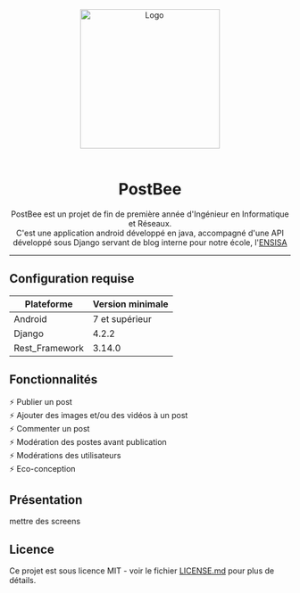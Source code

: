 <div id='logo' align="center">
  <img src="https://github.com/Marc-Proux/PostBee/assets/119617467/6ecdce7d-f19d-4343-8d18-f1b83dff5880" alt='Logo' width='250'>
</div>

<br />
<h1 align="center">PostBee</h1>

<p align="center">
    PostBee est un projet de fin de première année d'Ingénieur en Informatique et Réseaux. <br/>
    C'est une application android développé en java, accompagné d'une API développé sous Django servant de blog interne pour notre école, l'<a       href="http://https://www.ensisa.uha.fr/">ENSISA</a>
</p>
<hr />

## Configuration requise

| Plateforme     | Version minimale |
| -------------- | ---------------- |
| Android        | 7 et supérieur   |
| Django         | 4.2.2            |
| Rest_Framework | 3.14.0           |

## Fonctionnalités
⚡️ Publier un post <br/>
⚡️ Ajouter des images et/ou des vidéos à un post <br/>
⚡️ Commenter un post <br/>
⚡️ Modération des postes avant publication <br/>
⚡️ Modérations des utilisateurs <br/>
⚡️ Eco-conception

## Présentation
mettre des screens

## Licence
Ce projet est sous licence MIT - voir le fichier [LICENSE.md](LICENSE.md) pour plus de détails.
